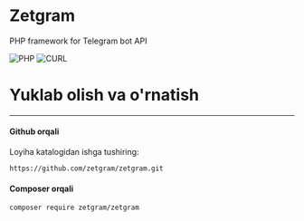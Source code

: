# Zetgram 
PHP framework for Telegram bot API

![PHP](https://img.shields.io/badge/php-%3E%3D7.4-8892bf.svg)
![CURL](https://img.shields.io/badge/cURL-required-green.svg)


# Yuklab olish va o'rnatish
---------
#### Github orqali

Loyiha katalogidan ishga tushiring:
```
https://github.com/zetgram/zetgram.git
```
#### Composer orqali
```
composer require zetgram/zetgram

```
